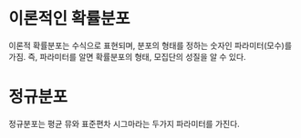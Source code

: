 # 이론적인 확률분포

이론적 확률분포는 수식으로 표현되며, 분포의 형태를 정하는 숫자인 파라미터(모수)를 가짐. 즉, 파라미터를 알면 확률분포의 형태, 모집단의 성질을 알 수 있다.

# 정규분포

정규분포는 평균 뮤와 표준편차 시그마라는 두가지 파라미터를 가진다.
